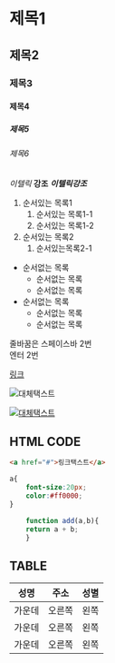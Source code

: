 # 제목1
## 제목2
### 제목3
#### 제목4
##### 제목5
###### 제목6

*이텔릭*
**강조**
***이텔릭강조***

1. 순서있는 목록1
    1. 순서있는 목록1-1
    1. 순서있는 목록1-2
1. 순서있는 목록2
    1. 순서있는목록2-1
- 순서없는 목록
	- 순서없는 목록 
    - 순서없는 목록
- 순서없는 목록
	- 순서없는 목록
    - 순서없는 목록


줄바꿈은 스페이스바 2번  
엔터 2번

[링크](https://pam7461.github.io/grid/ex01.html)  

![대체택스트](https://pam7461.github.io/grid/images/ico-face.png)  

[![대체택스트](https://pam7461.github.io/grid/images/ico-face.png)](https://pam7461.github.io/grid/ex08.html)

## HTML CODE  
```html
<a href="#">링크택스트</a>
```
```css
a{
    font-size:20px;
    color:#ff0000;
}
```
```javascript
    function add(a,b){
	return a + b;
    }
```



## TABLE
|성명|주소|성별|
|:---:|:---:|:---:|
|가운데|오른쪽|왼쪽|
|가운데|오른쪽|왼쪽|
|가운데|오른쪽|왼쪽|

